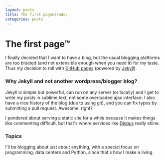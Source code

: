 ```yaml
---
layout: posts
title: The first page&trade;
categories: posts
---
```

<h1>The first page&trade;</h1>
<p>
I finally decided that I want to have a blog, but the usual blogging platforms
are too bloated (and not extensible enough when you need it) for my taste.<br/>
Thus my decision to roll with <a href="https://help.github.com/articles/using-jekyll-with-pages">GitHub pages</a>
(powered by <a href="http://jekyllrb.com/">Jekyll</a>).<br/>
<!-- more -->
<h3>Why Jekyll and not another wordpress/blogger blog?</h3>
Jekyll is simple but powerful, can run on any server (or locally) and I get to write
my posts in sublime text, not some overloaded ajax interface.
I also have a nice history of the blog (due to using git), and you can fix typos by submitting a pull request.
Awesome, right?
</p>
<p>
I pondered about serving a static site for a while because it makes things
like commenting difficult, but that's where services like <a href="http://disqus.com">Disqus</a> really shine.
</p>
<h3>Topics</h3>
<p>
I'll be blogging about just about anything, with a special focus on programming,
data centers and Python, since that's how I make a living.
</p>
